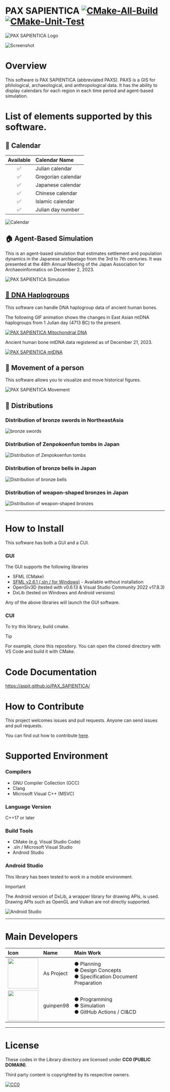 # PAX SAPIENTICA [![CMake-All-Build](https://github.com/AsPJT/PAX_SAPIENTICA/actions/workflows/cmake-all-build.yml/badge.svg)](https://github.com/AsPJT/PAX_SAPIENTICA/actions/workflows/cmake-all-build.yml) [![CMake-Unit-Test](https://github.com/AsPJT/PAX_SAPIENTICA/actions/workflows/cmake-unit-test.yml/badge.svg)](https://github.com/AsPJT/PAX_SAPIENTICA/actions/workflows/cmake-unit-test.yml)

![PAX SAPIENTICA Logo](./Images/Logo/TitleBanner4.svg)

![Screenshot](./Images/Screenshot/Best.png)

# Overview

This software is PAX SAPIENTICA (abbreviated PAXS).
PAXS is a GIS for philological, archaeological, and anthropological data.
It has the ability to display calendars for each region in each time period and agent-based simulation.

# List of elements supported by this software.

## 📅 Calendar

|Available|Calendar Name|
|:---:|:---|
|✅|Julian calendar|
|✅|Gregorian calendar|
|✅|Japanese calendar|
|✅|Chinese calendar|
|✅|Islamic calendar|
|✅|Julian day number|

![Calendar](./Images/Other/Calendar20230709.gif)

## 🏠 Agent-Based Simulation

This is an agent-based simulation that estimates settlement and population dynamics in the Japanese archipelago from the 3rd to 7th centuries.
It was presented at the 48th Annual Meeting of the Japan Association for Archaeoinformatics on December 2, 2023.

![PAX SAPIENTICA Simulation](./Images/Animation/ABS01.gif)

## [🧬 DNA Haplogroups](Data/Genomes/HomoSapiens)

This software can handle DNA haplogroup data of ancient human bones.

The following GIF animation shows the changes in East Asian mtDNA haplogroups from 1 Julian day (4713 BC) to the present.

[![PAX SAPIENTICA Mitochondrial DNA](./Images/Animation/mtDNA02.gif)](Data/Genomes/HomoSapiens)

Ancient human bone mtDNA data registered as of December 21, 2023.

[![PAX SAPIENTICA mtDNA](./Images/Screenshot/PAX%20SAPIENTICA%20v6.0.0.4.0%202023_12_25%2022_06_43.png)](Data/Genomes/HomoSapiens)

## 👤 Movement of a person

This software allows you to visualize and move historical figures.

![PAX SAPIENTICA Movement](./Images/Animation/Person01.gif)

## 📍 Distributions

### Distribution of bronze swords in NortheastAsia
![bronze swords](./Images/DistributionMaps/BronzeSwordsInNortheastAsia.png)

### Distribution of Zenpokoenfun tombs in Japan
![Distribution of Zenpokoenfun tombs](https://upload.wikimedia.org/wikipedia/commons/6/67/Zenpokoenfun_Map.png)

### Distribution of bronze bells in Japan
![Distribution of bronze bells](https://upload.wikimedia.org/wikipedia/commons/8/82/DotakuDistribution.png)

### Distribution of weapon-shaped bronzes in Japan
![Distribution of weapon-shaped bronzes](https://upload.wikimedia.org/wikipedia/commons/f/f4/JapaneseWeaponShapedBronzes.png)

---

# How to Install

This software has both a GUI and a CUI.

### GUI

The GUI supports the following libraries

* SFML (CMake)
* [SFML v2.6.1 (.sln / for Windows)](Projects/MapViewer/Windows/SFML_2.6.1) - Available without installation
* OpenSiv3D (tested with v0.6.13 & Visual Studio Community 2022 v17.8.3)
* DxLib (tested on Windows and Android versions)

Any of the above libraries will launch the GUI software.

### CUI

To try this library, build cmake.

> [!TIP]
> For example, clone this repository. You can open the cloned directory with VS Code and build it with CMake.

# Code Documentation

https://aspjt.github.io/PAX_SAPIENTICA/

# How to Contribute

This project welcomes issues and pull requests.
Anyone can send issues and pull requests.

You can find out how to contribute [here](CONTRIBUTING.md).

# Supported Environment

### Compilers

* GNU Compiler Collection (GCC)
* Clang
* Microsoft Visual C++ (MSVC)

### Language Version

C++17 or later

### Build Tools

* CMake (e.g. Visual Studio Code)
* .sln / Microsoft Visual Studio
* Android Studio

### Android Studio

This library has been tested to work in a mobile environment.

> [!IMPORTANT]
> The Android version of DxLib, a wrapper library for drawing APIs, is used.
> Drawing APIs such as OpenGL and Vulkan are not directly supported.

![Android Studio](https://raw.githubusercontent.com/AsPJT/PAX_SAPIENTICA/develop/Images/Screenshot/PAX%20SAPIENTICA%202023-09-23%2020.54.32.png)

---

# Main Developers

|Icon|Name|Main Work|
|:---|:---|:---|
|<a href="https://github.com/AsPJT"><img src="https://avatars.githubusercontent.com/u/30593725" style="width: 96px;"></a>|As Project|● Planning<br>● Design Concepts<br>● Specification Document Preparation|
|<a href="https://github.com/guinpen98"><img src="https://avatars.githubusercontent.com/u/83969826" style="width: 96px;"></a>|guinpen98|● Programming<br>● Simulation<br>● GitHub Actions / CI&CD|

---

# License

These codes in the Library directory are licensed under **CC0 (PUBLIC DOMAIN)**.

Third party content is copyrighted by its respective owners.

[![CC0](https://mirrors.creativecommons.org/presskit/buttons/88x31/svg/cc-zero.svg "CC0")](http://creativecommons.org/publicdomain/zero/1.0/deed.en)
